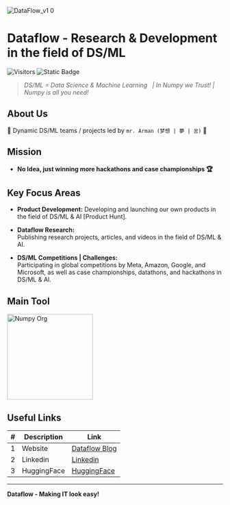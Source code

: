 ![DataFlow_v1 0](https://github.com/Dataflow-kz/.github/assets/108217670/5efd46c7-36c0-4867-bb87-0ab8b8a6c809)

# Dataflow - Research & Development in the field of DS/ML

![Visitors](https://api.visitorbadge.io/api/visitors?path=https%3A%2F%2Fgithub.com%2FDataflow-kz%2F.github&style=for-the-badge&label=Visitors&countColor=%232ccce4&labelStyle=upper)
![Static Badge](https://img.shields.io/badge/Powered%20by-Dataflow-lime?style=for-the-badge)

> *DS/ML = Data Science & Machine Learning &nbsp; | In Numpy we Trust! | Numpy is all you need!*

## About Us

💫 Dynamic DS/ML teams / projects led by `mr. Arman (梦想 | 夢 | 꿈)` 💫

## Mission

- **No Idea, just winning more hackathons and case championships 🏆**

## Key Focus Areas

- **Product Development:**
  Developing and launching our own products in the field of DS/ML & AI [Product Hunt].

- **Dataflow Research:**  
  Publishing research projects, articles, and videos in the field of DS/ML & AI.

- **DS/ML Competitions | Challenges:**  
  Participating in global competitions by Meta, Amazon, Google, and Microsoft, as well as case championships, datathons, and hackathons in DS/ML & AI.

## Main Tool

<a href="https://numpy.org/" target="_blank"><img src="https://raspberrytips.com/wp-content/uploads/2024/10/numpylogo-1024x461.png" width="200" alt="Numpy Org"></a>

## Useful Links

| # | Description                  | Link                                                                                           |
|---| ---------------------------- | ---------------------------------------------------------------------------------------------- |
| 1 | Website                      | [Dataflow Blog](https://dataflow-blog.vercel.app/)                                             |
| 2 | Linkedin                     | [Linkedin](https://www.linkedin.com/company/dataflow-kz)                                       |
| 3 | HuggingFace                  | [HuggingFace](https://huggingface.co/dataflow)                                                 |

---

**Dataflow - Making IT look easy!**

